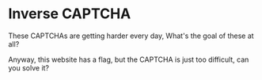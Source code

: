 # Inverse CAPTCHA

These CAPTCHAs are getting harder every day, What's the goal of these at all?  

Anyway, this website has a flag, but the CAPTCHA is just too difficult, can you solve it?
